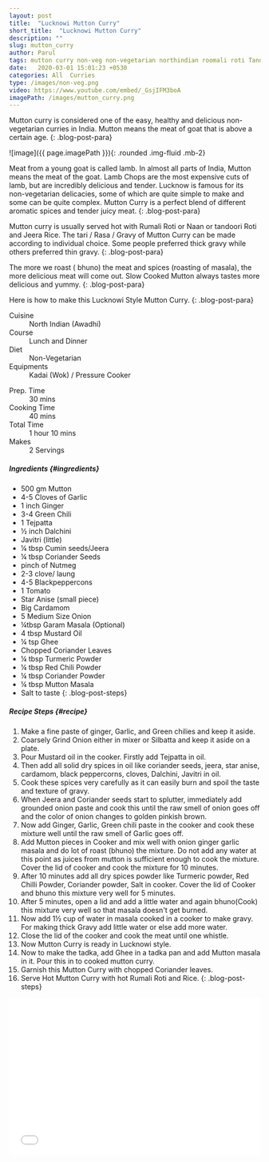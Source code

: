 ```yaml
---
layout: post
title:  "Lucknowi Mutton Curry"
short_title:  "Lucknowi Mutton Curry"
description: ""
slug: mutton_curry
author: Parul
tags: mutton curry non-veg non-vegetarian northindian roomali roti Tandori roti bakrid spicy healthy gravy muttonchops indian lunch dinner party lambcurry foodyindianmom recipe nonvegfoodlovers awadhi traditional masala goat meat nonvegfoodideas
date:   2020-03-01 15:01:23 +0530
categories: All  Curries
type: /images/non-veg.png
video: https://www.youtube.com/embed/_GsjIFM3boA
imagePath: /images/mutton_curry.png
---
```


Mutton curry is considered one of the easy, healthy and delicious non-vegetarian curries in India. Mutton means the meat of goat that is above a certain age.
{: .blog-post-para}

![image]({{ page.imagePath }}){: .rounded .img-fluid .mb-2}

Meat from a young goat is called lamb. In almost all parts of India, Mutton means the meat of the goat. Lamb Chops are the most expensive cuts of lamb, but are incredibly delicious and tender. Lucknow is famous for its non-vegetarian delicacies, some of which are quite simple to make and some can be quite complex. Mutton Curry is a perfect blend of different aromatic spices and tender juicy meat.
{: .blog-post-para}

Mutton curry is usually served hot with Rumali Roti or Naan or tandoori Roti and Jeera Rice. The tari / Rasa / Gravy of Mutton Curry can be made according to individual choice. Some people preferred thick gravy while others preferred thin gravy.
{: .blog-post-para}

The more we roast ( bhuno) the meat and spices (roasting of masala), the more delicious meat will come out. Slow Cooked Mutton always tastes more delicious and yummy.
{: .blog-post-para}

Here is how to make this Lucknowi Style Mutton Curry.
{: .blog-post-para}

<div class="row">
    <div class="col-md-6">
        <dl class="row">
            <dt class="col-sm-4">Cuisine</dt><dd class="col-sm-7">North Indian (Awadhi)</dd>
            <dt class="col-sm-4">Course</dt><dd class="col-sm-7">Lunch and Dinner</dd>
            <dt class="col-sm-4">Diet</dt><dd class="col-sm-7">Non-Vegetarian</dd>
            <dt class="col-sm-4">Equipments</dt><dd class="col-sm-7">Kadai (Wok) / Pressure Cooker</dd>
        </dl>
    </div>
    <div class="col-md-6">
        <dl class="row">
            <dt class="col-sm-5">Prep. Time</dt><dd class="col-sm-7">30 mins</dd>
            <dt class="col-sm-5">Cooking Time</dt><dd class="col-sm-7">40 mins</dd>
            <dt class="col-sm-5">Total Time</dt><dd class="col-sm-7">1 hour 10 mins</dd>
            <dt class="col-sm-5">Makes</dt><dd class="col-sm-7">2 Servings</dd>
        </dl>
    </div>
</div>

##### **Ingredients** {#ingredients}
- 500 gm Mutton
- 4-5 Cloves of Garlic
- 1 inch Ginger
- 3-4 Green Chili
- 1 Tejpatta
- ½ inch Dalchini
- Javitri (little)
- ¼ tbsp Cumin seeds/Jeera
- ¼ tbsp Coriander Seeds
- pinch of Nutmeg
- 2-3 clove/ laung
- 4-5 Blackpeppercons
- 1 Tomato
- Star Anise (small piece)
- Big Cardamom
- 5 Medium Size Onion
- ¼tbsp Garam Masala (Optional)
- 4 tbsp Mustard Oil
- ¼ tsp Ghee
- Chopped Coriander Leaves
- ¼ tbsp Turmeric Powder
- ¼ tbsp Red Chili Powder
- ¼ tbsp Coriander Powder
- ¼ tbsp Mutton Masala
- Salt to taste
{: .blog-post-steps}

##### **Recipe Steps** {#recipe}
1. Make a fine paste of ginger, Garlic, and Green chilies and keep it aside.
1. Coarsely Grind Onion either in mixer or Silbatta and keep it aside on a plate.
1. Pour Mustard oil in the cooker. Firstly add Tejpatta in oil.
1. Then add all solid dry spices in oil like coriander seeds, jeera, star anise, cardamom, black peppercorns, cloves, Dalchini, Javitri in oil.
1. Cook these spices very carefully as it can easily burn and spoil the taste and texture of gravy.
1. When Jeera and Coriander seeds start to splutter, immediately add grounded onion paste and cook this until the raw smell of onion goes off and the color of onion changes to golden pinkish brown.
1. Now add Ginger, Garlic, Green chili paste in the cooker and cook these mixture well until the raw smell of Garlic goes off.
1. Add Mutton pieces in Cooker and mix well with onion ginger garlic masala and do lot of roast (bhuno) the mixture. Do not add any water at this point as juices from mutton is sufficient enough to cook the mixture. Cover the lid of cooker and cook the mixture for 10 minutes.
1. After 10 minutes add all dry spices powder like Turmeric powder, Red Chilli Powder, Coriander powder, Salt in cooker. Cover the lid of Cooker and bhuno this mixture very well for 5 minutes.
1. After 5 minutes, open a lid and add a little water and again bhuno(Cook) this mixture very well so that masala doesn't get burned.
1. Now add 1½ cup of water in masala cooked in a cooker to make gravy. For making thick Gravy add little water or else add more water.
1. Close the lid of the cooker and cook the meat until one whistle.
1. Now Mutton Curry is ready in Lucknowi style.
1. Now to make the tadka, add Ghee in a tadka pan and add Mutton masala in it. Pour this in to cooked mutton curry.
1. Garnish this Mutton Curry with chopped Coriander leaves.
1. Serve Hot Mutton Curry with hot Rumali Roti and Rice.
{: .blog-post-steps}

<div class="row" id="video">
    <div class="col-md-12">
        <div class="embed-responsive embed-responsive-16by9">
            <iframe width="100%" height="315" src="{{page.video}}" frameborder="0" allow="accelerometer; autoplay; encrypted-media; gyroscope; picture-in-picture" allowfullscreen></iframe>
        </div>
    </div>
</div>
<br>